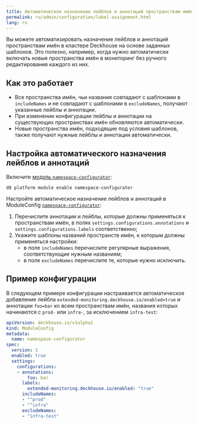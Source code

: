 ```yaml
---
title: Автоматическое назначение лейблов и аннотаций пространствам имён
permalink: ru/admin/configuration/label-assignment.html
lang: ru
---
```


Вы можете автоматизировать назначение лейблов и аннотаций пространствам имён в кластере Deckhouse
на основе заданных шаблонов.
Это полезно, например, когда нужно автоматически включать новые пространства имён в мониторинг
без ручного редактирования каждого из них.

## Как это работает

- Все пространства имён, чьи названия совпадают с шаблонами в `includeNames` и не совпадают с шаблонами в `excludeNames`,
  получают указанные лейблы и аннотации.
- При изменении конфигурации лейблы и аннотации на существующих пространствах имён обновляются автоматически.
- Новые пространства имён, подходящие под условия шаблонов, также получают нужные лейблы и аннотации автоматически.

## Настройка автоматического назначения лейблов и аннотаций

Включите [модуль `namespace-configurator`](/modules/namespace-configurator/):

```shell  
d8 platform module enable namespace-configurator
```

Настройте автоматическое назначение лейблов и аннотаций в ModuleConfig [`namespace-configurator`](/modules/namespace-configurator/configuration.html):

1. Перечислите аннотации и лейблы, которые должны применяться к пространствам имён, в полях `settings.configurations.annotations` и `settings.configurations.labels` соответственно;
1. Укажите шаблоны названий пространств имён, к которым должны применяться настройки:
   - в поле `includeNames` перечислите регулярные выражения, соответствующие нужным названиям;
   - в поле `excludeNames` перечислите те, которые нужно исключить.

## Пример конфигурации

В следующем примере конфигурации настраивается автоматическое добавление лейбла `extended-monitoring.deckhouse.io/enabled=true` и аннотации `foo=bar` ко всем пространствам имён, названия которых начинаются с `prod-` или `infra-`, за исключением `infra-test`:

```yaml
apiVersion: deckhouse.io/v1alpha1
kind: ModuleConfig
metadata:
  name: namespace-configurator
spec:
  version: 1
  enabled: true
  settings:
    configurations:
    - annotations:
        foo: bar
      labels:
        extended-monitoring.deckhouse.io/enabled: "true"
      includeNames:
      - "^prod"
      - "^infra"
      excludeNames:
      - "infra-test"
```
